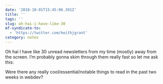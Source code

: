 ```yaml
---
date: '2018-10-01T15:45:06.391Z'
title: ''
tags: ''
slug: oh-hai-i-have-like-30
mf-syndicate-to:
  - 'https://twitter.com/keithjgrant'
category: notes
---
```

Oh hai I have like 30 unread newsletters from my time (mostly) away from the screen. I’m probably gonna skim through them really fast so let me ask this:

Were there any really cool/essential/notable things to read in the past two weeks in webdev?
